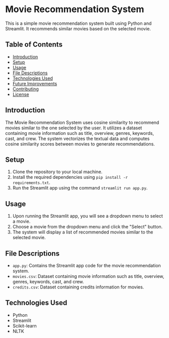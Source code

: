 # Movie Recommendation System

This is a simple movie recommendation system built using Python and Streamlit. It recommends similar movies based on the selected movie.

## Table of Contents
- [Introduction](#introduction)
- [Setup](#setup)
- [Usage](#usage)
- [File Descriptions](#file-descriptions)
- [Technologies Used](#technologies-used)
- [Future Improvements](#future-improvements)
- [Contributing](#contributing)
- [License](#license)

## Introduction

The Movie Recommendation System uses cosine similarity to recommend movies similar to the one selected by the user. It utilizes a dataset containing movie information such as title, overview, genres, keywords, cast, and crew. The system vectorizes the textual data and computes cosine similarity scores between movies to generate recommendations.

## Setup

1. Clone the repository to your local machine.
2. Install the required dependencies using `pip install -r requirements.txt`.
3. Run the Streamlit app using the command `streamlit run app.py`.

## Usage

1. Upon running the Streamlit app, you will see a dropdown menu to select a movie.
2. Choose a movie from the dropdown menu and click the "Select" button.
3. The system will display a list of recommended movies similar to the selected movie.

## File Descriptions

- `app.py`: Contains the Streamlit app code for the movie recommendation system.
- `movies.csv`: Dataset containing movie information such as title, overview, genres, keywords, cast, and crew.
- `credits.csv`: Dataset containing credits information for movies.

## Technologies Used

- Python
- Streamlit
- Scikit-learn
- NLTK

